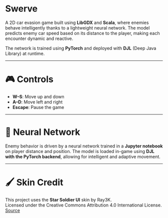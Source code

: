 # Swerve

A 2D car evasion game built using **LibGDX** and **Scala**, where enemies behave intelligently thanks to a lightweight neural network. The model predicts enemy car speed based on its distance to the player, making each encounter dynamic and reactive.

The network is trained using **PyTorch** and deployed with **DJL** (Deep Java Library) at runtime.

---

# 🎮 Controls

- **W–S**: Move up and down
- **A–D**: Move left and right
- **Escape**: Pause the game

---

# 🧠 Neural Network

Enemy behavior is driven by a neural network trained in a **Jupyter notebook** on player distance and position. The model is loaded in-game using **DJL with the PyTorch backend**, allowing for intelligent and adaptive movement.

---

# 🖌️ Skin Credit

This project uses the **Star Soldier UI** skin by Ray3K.  
Licensed under the Creative Commons Attribution 4.0 International License.  
[Source](https://ray3k.wordpress.com/artwork/star-soldier-ui-skin-for-libgdx/)
